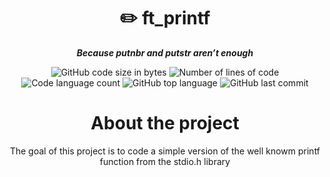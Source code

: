 <h1 align="center">
	✏️ ft_printf
</h1>

<p align="center">
	<b><i>Because putnbr and putstr aren’t enough</i></b><br>
</p>

<p align="center">
	<img alt="GitHub code size in bytes" src="https://img.shields.io/github/languages/code-size/exkizo/Printft?color=lightblue" />
	<img alt="Number of lines of code" src="https://img.shields.io/tokei/lines/github/exkizo/Printft?color=critical" />
	<img alt="Code language count" src="https://img.shields.io/github/languages/count/exkizo/Printft?color=yellow" />
	<img alt="GitHub top language" src="https://img.shields.io/github/languages/top/exkizo/Printft?color=blue" />
	<img alt="GitHub last commit" src="https://img.shields.io/github/last-commit/exkizo/Printft?color=green" />
</p>

<div>
	<h1 align = "center"> About the project </h1>
	<p align = "center">The goal of this project is to code a simple version of the well knowm printf function from the stdio.h library<p>
</div>
